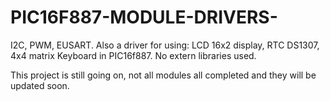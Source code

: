 # PIC16F887-MODULE-DRIVERS-
I2C, PWM, EUSART. Also a driver for using: LCD 16x2 display, RTC DS1307, 4x4 matrix Keyboard in PIC16f887. No extern libraries used.

This project is still going on, not all modules all completed and they will be updated soon.
